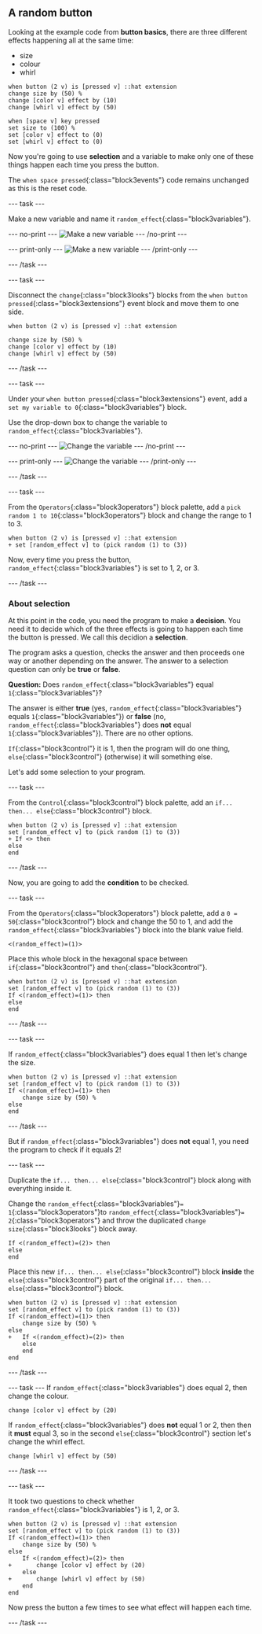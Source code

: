 ## A random button

Looking at the example code from **button basics**, there are three different effects happening all at the same time: 

+ size 
+ colour
+ whirl

```blocks3
when button (2 v) is [pressed v] ::hat extension
change size by (50) %
change [color v] effect by (10)
change [whirl v] effect by (50)

when [space v] key pressed
set size to (100) %
set [color v] effect to (0)
set [whirl v] effect to (0)
```

Now you're going to use **selection** and a variable to make only one of these things happen each time you press the button.

The `when space pressed`{:class="block3events"} code remains unchanged as this is the reset code.

--- task ---

Make a new variable and name it `random_effect`{:class="block3variables"}.

--- no-print ---
![Make a new variable](images/randomButton_newVariable.gif)
--- /no-print ---

--- print-only ---
![Make a new variable](images/randomButton_newVariable.png)
--- /print-only ---

--- /task ---

--- task ---

Disconnect the `change`{:class="block3looks"} blocks from the `when button pressed`{:class="block3extensions"} event block and move them to one side.

```blocks3
when button (2 v) is [pressed v] ::hat extension

change size by (50) %
change [color v] effect by (10)
change [whirl v] effect by (50)
```

--- /task ---

--- task ---

Under your `when button pressed`{:class="block3extensions"} event, add a `set my variable to 0`{:class="block3variables"} block.

Use the drop-down box to change the variable to `random_effect`{:class="block3variables"}.

--- no-print ---
![Change the variable](images/randomButton_changeVariable.gif)
--- /no-print ---

--- print-only ---
![Change the variable](images/randomButton_changeVariable.png)
--- /print-only ---

--- /task ---

--- task ---

From the `Operators`{:class="block3operators"} block palette, add a `pick random 1 to 10`{:class="block3operators"} block and change the range to 1 to 3.

```blocks3
when button (2 v) is [pressed v] ::hat extension
+ set [random_effect v] to (pick random (1) to (3))
```
Now, every time you press the button, `random_effect`{:class="block3variables"} is set to 1, 2, or 3.

--- /task ---

### About selection

At this point in the code, you need the program to make a **decision**. You need it to decide which of the three effects is going to happen each time the button is pressed. We call this decidion a **selection**.

The program asks a question, checks the answer and then proceeds one way or another depending on the answer. The answer to a selection question can only be **true** or **false**.

**Question:** Does `random_effect`{:class="block3variables"} equal `1`{:class="block3variables"}?

The answer is either **true** (yes, `random_effect`{:class="block3variables"} equals `1`{:class="block3variables"}) 
or **false** (no, `random_effect`{:class="block3variables"} does **not** equal `1`{:class="block3variables"}). There are no other options.

`If`{:class="block3control"} it is 1, then the program will do one thing, `else`{:class="block3control"} (otherwise) it will something else.

Let's add some selection to your program.

--- task ---

From the `Control`{:class="block3control"} block palette, add an `if... then... else`{:class="block3control"} block.

```blocks3
when button (2 v) is [pressed v] ::hat extension
set [random_effect v] to (pick random (1) to (3))
+ If <> then
else
end
```

--- /task ---

Now, you are going to add the **condition** to be checked.

--- task ---

From the `Operators`{:class="block3operators"} block palette, add a `0 = 50`{:class="block3control"} block and change the 50 to 1, and add the `random_effect`{:class="block3variables"} block into the blank value field.

```blocks3
<(random_effect)=(1)>
```

Place this whole block in the hexagonal space between `if`{:class="block3control"} and `then`{:class="block3control"}.

```blocks3
when button (2 v) is [pressed v] ::hat extension
set [random_effect v] to (pick random (1) to (3))
If <(random_effect)=(1)> then
else
end
```

--- /task ---

--- task ---

If `random_effect`{:class="block3variables"} does equal 1 then let's change the size.

```blocks3
when button (2 v) is [pressed v] ::hat extension
set [random_effect v] to (pick random (1) to (3))
If <(random_effect)=(1)> then
    change size by (50) %
else
end
```

--- /task ---

But if `random_effect`{:class="block3variables"} does **not** equal 1, you need the program to check if it equals 2!

--- task ---

Duplicate the `if... then... else`{:class="block3control"} block along with everything inside it.

Change the `random_effect`{:class="block3variables"}`= 1`{:class="block3operators"}to `random_effect`{:class="block3variables"}`= 2`{:class="block3operators"} and throw the duplicated `change size`{:class="block3looks"} block away.

```blocks3
If <(random_effect)=(2)> then
else
end
```

Place this new `if... then... else`{:class="block3control"} block **inside** the `else`{:class="block3control"} part of the original `if... then... else`{:class="block3control"} block.

```blocks3
when button (2 v) is [pressed v] ::hat extension
set [random_effect v] to (pick random (1) to (3))
If <(random_effect)=(1)> then
    change size by (50) %
else
+   If <(random_effect)=(2)> then
    else
    end
end
```

--- /task ---

--- task ---
If `random_effect`{:class="block3variables"} does equal 2, then change the colour.

```blocks3
change [color v] effect by (20)
```

If `random_effect`{:class="block3variables"} does **not** equal 1 or 2, then then it **must** equal 3, so in the second `else`{:class="block3control"} section let's change the whirl effect.

```blocks3
change [whirl v] effect by (50)
```

--- /task ---

--- task ---

It took two questions to check whether `random_effect`{:class="block3variables"} is 1, 2, or 3.

```blocks3
when button (2 v) is [pressed v] ::hat extension
set [random_effect v] to (pick random (1) to (3))
If <(random_effect)=(1)> then
    change size by (50) %
else
    If <(random_effect)=(2)> then
+       change [color v] effect by (20)
    else
+       change [whirl v] effect by (50)
    end
end
```

Now press the button a few times to see what effect will happen each time.

--- /task ---


